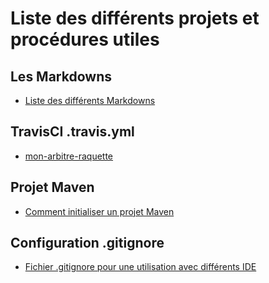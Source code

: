 # Liste des différents projets et procédures utiles

## Les Markdowns

- [Liste des différents Markdowns](https://github.com/MushuLeDragon/markdown-tuto "markdown-tuto")

## TravisCI .travis.yml

- [mon-arbitre-raquette](https://github.com/poudre-aux-yeux/mon-arbitre-raquette ".travis.yml")

## Projet Maven

- [Comment initialiser un projet Maven](https://github.com/MushuLeDragon/maven-tuto "maven-tuto")

## Configuration .gitignore

- [Fichier .gitignore pour une utilisation avec différents IDE](https://gist.github.com/MushuLeDragon/b6b5b91154b1b8049fa1b7eed6d7437a ".gitignore")
